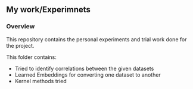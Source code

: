 ## My work/Experimnets 

### Overview
This repository contains the personal experiments and trial work done for the project.

This folder contains:
- Tried to identify correlations between the given datasets
- Learned Embeddings for converting one dataset to another  
- Kernel methods tried  
